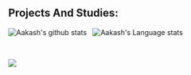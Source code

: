 ## Projects And Studies:


    
![Aakash's github stats](https://github-readme-stats.vercel.app/api?username=paulovictormourao&show_icons=true&hide_border=true&theme=monokai)&nbsp;&nbsp;
![Aakash's Language stats](https://github-readme-stats-eight-theta.vercel.app/api/top-langs/?username=paulovictormourao&layout=compact&langs_count=8&hide_border=true&theme=monokai)

<br />

![](https://github-profile-summary-cards.vercel.app/api/cards/profile-details?username=paulovictormourao&theme=monokai)


